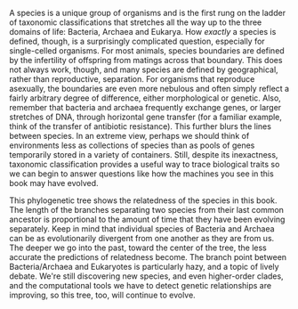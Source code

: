 A species is a unique group of organisms and is the first rung on the ladder of taxonomic classifications that stretches all the way up to the three domains of life: Bacteria, Archaea and Eukarya. How *exactly* a species is defined, though, is a surprisingly complicated question, especially for single-celled organisms. For most animals, species boundaries are defined by the infertility of offspring from matings across that boundary. This does not always work, though, and many species are defined by geographical, rather than reproductive, separation. For organisms that reproduce asexually, the boundaries are even more nebulous and often simply reflect a fairly arbitrary degree of difference, either morphological or genetic. Also, remember that bacteria and archaea frequently exchange genes, or larger stretches of DNA, through horizontal gene transfer (for a familiar example, think of the transfer of antibiotic resistance). This further blurs the lines between species. In an extreme view, perhaps we should think of environments less as collections of species than as pools of genes temporarily stored in a variety of containers. Still, despite its inexactness, taxonomic classification provides a useful way to trace biological traits so we can begin to answer questions like how the machines you see in this book may have evolved.  

This phylogenetic tree shows the relatedness of the species in this book. The length of the branches separating two species from their last common ancestor is proportional to the amount of time that they have been evolving separately. Keep in mind that individual species of Bacteria and Archaea can be as evolutionarily divergent from one another as they are from us. The deeper we go into the past, toward the center of the tree, the less accurate the predictions of relatedness become. The branch point between Bacteria/Archaea and Eukaryotes is particularly hazy, and a topic of lively debate. We're still discovering new species, and even higher-order clades, and the computational tools we have to detect genetic relationships are improving, so this tree, too, will continue to evolve.